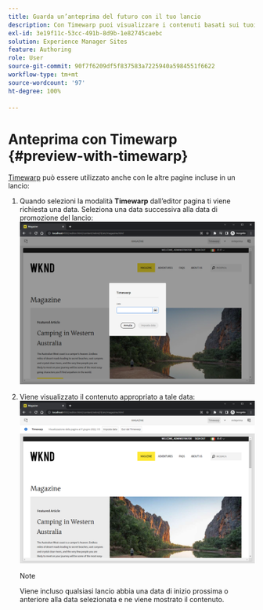 ```yaml
---
title: Guarda un’anteprima del futuro con il tuo lancio
description: Con Timewarp puoi visualizzare i contenuti basati sui tuoi lanci.
exl-id: 3e19f11c-53cc-491b-8d9b-1e82745caebc
solution: Experience Manager Sites
feature: Authoring
role: User
source-git-commit: 90f7f6209df5f837583a7225940a5984551f6622
workflow-type: tm+mt
source-wordcount: '97'
ht-degree: 100%

---
```


# Anteprima con Timewarp {#preview-with-timewarp}

[Timewarp](/help/sites-cloud/authoring/sites-console/page-versions.md#timewarp) può essere utilizzato anche con le altre pagine incluse in un lancio:

1. Quando selezioni la modalità **Timewarp** dall’editor pagina ti viene richiesta una data. Seleziona una data successiva alla data di promozione del lancio:
   ![Passare al lancio dall’Editor pagina](/help/sites-cloud/authoring/assets/launches-timewarp-01.png)

1. Viene visualizzato il contenuto appropriato a tale data:
   ![Passare al lancio dall’Editor pagina](/help/sites-cloud/authoring/assets/launches-timewarp-02.png)

   >[!NOTE]
   >
   >Viene incluso qualsiasi lancio abbia una data di inizio prossima o anteriore alla data selezionata e ne viene mostrato il contenuto.
